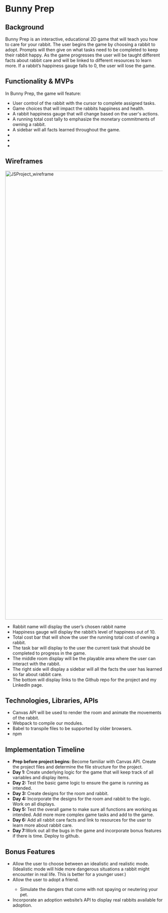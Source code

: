 <h1>Bunny Prep</h1>

<h2>Background</h2>
Bunny Prep is an interactive, educational 2D game that will teach you how to care for your rabbit. The user begins the game by choosing a rabbit to adopt. Prompts will then give on what tasks need to be completed to keep their rabbit happy. As the game progresses the user will be taught different facts about rabbit care and will be linked to different resources to learn more. If a rabbit’s happiness gauge falls to 0, the user will lose the game.


<h2>Functionality & MVPs</h2>
 In Bunny Prep, the game will feature: 
 <ul>
  <li>User control of the rabbit with the cursor to complete assigned tasks. </li>
  <li>Game choices that will impact the rabbits happiness and health. </li>
  <li>A rabbit happiness gauge that will change based on the user's actions.</li>
  <li>A running total cost tally to emphasize the monetary commitments of owning a rabbit.</li>
  <li>A sidebar will all facts learned throughout the game.</li>
  <li></li>
  <li></li>
  <li></li>
</ul>

<h2>Wireframes</h2>
<img width="1437" alt="JSProject_wireframe" src="https://user-images.githubusercontent.com/82133627/147008585-781e4e7c-f11a-4a58-b6f0-e89993131826.png">


<ul>
  <li>Rabbit name will display the user’s chosen rabbit name</li>
  <li>Happiness gauge will display the rabbit’s level of happiness out of 10.</li>
  <li>Total cost bar that will show the user the running total cost of owning a rabbit. </li>
  <li>The task bar will display to the user the current task that should be completed to progress in the game.</li>
<li>The middle room display will be the playable area where the user can interact with the rabbit.</li>
  <li>The right side will display a sidebar will all the facts the user has learned so far about rabbit care.</li>
  <li>The bottom will display links to the Github repo for the project and my LinkedIn page.</li>
  
</ul>
<h2>Technologies, Libraries, APIs</h2>


<ul>
  <li>Canvas API will be used to render the room and animate the movements of the rabbit.</li>
  <li>Webpack to compile our modules.</li>
  <li>Babel to transpile files to be supported by older browsers.</li>
  <li>npm</li>
</ul>
<h2>Implementation Timeline</h2>
<ul>
  <li><b>Prep before project begins: </b>Become familiar with Canvas API. Create the project files and determine the file structure for the project.</li>
  <li><b>Day 1: </b>Create underlying logic for the game that will keep track of all variables and display items.</li>
  <li><b>Day 2: </b>Test the basic game logic to ensure the game is running as intended.</li>
  <li><b>Day 3: </b>Create designs for the room and rabbit.</li>
  <li><b>Day 4: </b>Incorporate the designs for the room and rabbit to the logic. Work on all displays.</li>
  <li><b>Day 5: </b>Test the overall game to make sure all functions are working as intended. Add more more complex game tasks and add to the game.</li>
  <li><b>Day 6: </b>Add all rabbit care facts and link to resources for the user to learn more about rabbit care.</li>
  <li><b>Day 7:</b>Work out all the bugs in the game and incorporate bonus features if there is time. Deploy to github.</li>
</ul>
<h2>Bonus Features</h2>
<ul>
  <li>Allow the user to choose between an idealistic and realistic mode. (Idealistic mode will hide more dangerous situations a rabbit might encounter in real life. This is better for a younger user.)</li>
  <li>Allow the user to adopt a friend.</li>
  <ul>
    <li> Simulate the dangers that come with not spaying or neutering your pet. 
  </ul>
  <li>Incorporate an adoption website’s API to display real rabbits available for adoption.</li>
</ul>


